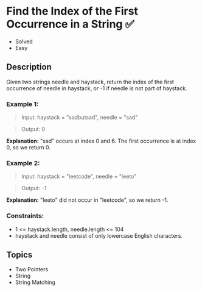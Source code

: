 # Find the Index of the First Occurrence in a String ✅
- Solved
- Easy

## Description

Given two strings needle and haystack, return the index of the first occurrence of needle in haystack, or -1 if needle is not part of haystack.

### Example 1:

> Input: haystack = "sadbutsad", needle = "sad"

> Output: 0

**Explanation:** "sad" occurs at index 0 and 6.
The first occurrence is at index 0, so we return 0.

### Example 2:

> Input: haystack = "leetcode", needle = "leeto"

> Output: -1

**Explanation:** "leeto" did not occur in "leetcode", so we return -1.
 
### Constraints:

- 1 <= haystack.length, needle.length <= 104
- haystack and needle consist of only lowercase English characters.

## Topics

- Two Pointers
- String
- String Matching
